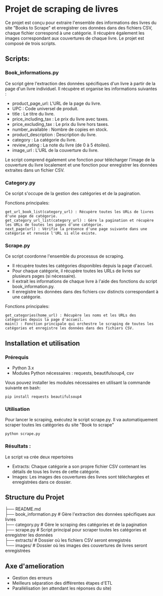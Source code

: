 # Projet de scraping de livres

Ce projet est conçu pour extraire l'ensemble des informations des livres du site "Books to Scrape" et enregistrer ces données dans des fichiers CSV, chaque fichier correspond à une catégorie.
Il récupère également les images correspondant aux couvertures de chaque livre.
Le projet est composé de trois scripts.

## Scripts: 

### Book_informations.py

Ce script gère l'extraction des données spécifiques d'un livre à partir de la page d'un livre individuel. Il récupère et organise les informations suivantes :

* product_page_url: L'URL de la page du livre.
* UPC : Code universel de produit.
* title : Le titre du livre.
* price_including_tax : Le prix du livre avec taxes.
* price_excluding_tax : Le prix du livre hors taxes.
* number_available : Nombre de copies en stock.
* product_description : Description du livre.
* category : La catégorie du livre.
* review_rating : La note du livre (de 0 à 5 étoiles).
* image_url : L'URL de la couverture du livre.

Le script comprend également une fonction pour télécharger l'image de la couverture du livre localement et une fonction pour enregistrer les données extraites dans un fichier CSV.

### Category.py

Ce script s'occupe de la gestion des catégories et de la pagination.

Fonctions principales:

    get_url_book_list(category_url) : Récupère toutes les URLs de livres d'une page de catégorie.
    get_category_url_list(category_url) : Gère la pagination et récupère les URLs de toutes les pages d'une catégorie.
    next_page(url) : Vérifie la présence d'une page suivante dans une catégorie et renvoie l'URL si elle existe.

### Scrape.py

Ce script coordonne l'ensemble du processus de scraping.

* Il récupère toutes les catégories disponibles depuis la page d'accueil.
* Pour chaque catégorie, il récupère toutes les URLs de livres sur plusieurs pages (si nécessaire).
* Il extrait les informations de chaque livre à l'aide des fonctions du script book_information.py.
* Il enregistre les données dans des fichiers csv distincts correspondant à une catégorie.

Fonctions principales:

    get_categories(home_url) : Récupère les noms et les URLs des catégories depuis la page d'accueil.
    main() : Fonction principale qui orchestre le scraping de toutes les catégories et enregistre les données dans des fichiers CSV.

## Installation et utilisation

### Prérequis

* Python 3.x
* Modules Python nécessaires : requests, beautifulsoup4, csv

Vous pouvez installer les modules nécessaires en utilisant la commande suivante en bash:
```
pip install requests beautifulsoup4
```

### Utilisation

Pour lancer le scraping, exécutez le script scrape.py. Il va automatiquement scraper toutes les catégories du site "Book to scrape"
```
python scrape.py
```

### Résultats :

Le script va crée deux repertoires

* Extracts: Chaque catégorie a son propre fichier CSV contenant les détails de tous les livres de cette catégorie.
* Images: Les images des couvertures des livres sont téléchargées et enregistrées dans ce dossier.

## Structure du Projet

├── README.md  
├── book_information.py  # Gère l'extraction des données spécifiques aux livres  
├── category.py          # Gère le scraping des catégories et de la pagination  
├── scrape.py            # Script principal pour scraper toutes les catégories et enregistrer les données  
├── extracts/            # Dossier où les fichiers CSV seront enregistrés  
└── images/              # Dossier où les images des couvertures de livres seront enregistrées  

## Axe d'amelioration

* Gestion des erreurs
* Meilleurs séparation des différentes étapes d'ETL
* Parallélisation (en attendant les réponses du site)

